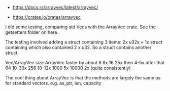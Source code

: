 * https://docs.rs/arrayvec/latest/arrayvec/

* https://crates.io/crates/arrayvec

I did some testing, comparing std Vecs with the ArrayVec crate. See the getsetters folder on here.

The testing involved adding a struct containing 3 items: 2x u32s + 1x struct containing which also contained 2 x u32. So a struct contains another struct.

Vec/ArrayVec size                 ArrayVec faster by about
8                                 8x
16                                25x then 4-5x after that
64                                10-30x
256                               10-12x
1000                              5x
10000                             2x (quite consistently)

The cool thing about ArrayVec is that the methods are largely the same as for standard vectors. e.g. as_ptr, len, capacity
